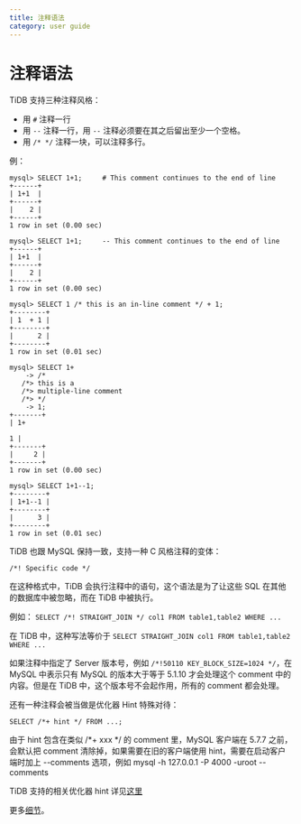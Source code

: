 ```yaml
---
title: 注释语法
category: user guide
---
```


# 注释语法

TiDB 支持三种注释风格：

* 用 `#` 注释一行
* 用 `--` 注释一行，用 `--` 注释必须要在其之后留出至少一个空格。
* 用 `/* */` 注释一块，可以注释多行。

例：

```
mysql> SELECT 1+1;     # This comment continues to the end of line
+------+
| 1+1  |
+------+
|    2 |
+------+
1 row in set (0.00 sec)

mysql> SELECT 1+1;     -- This comment continues to the end of line
+------+
| 1+1  |
+------+
|    2 |
+------+
1 row in set (0.00 sec)

mysql> SELECT 1 /* this is an in-line comment */ + 1;
+--------+
| 1  + 1 |
+--------+
|      2 |
+--------+
1 row in set (0.01 sec)

mysql> SELECT 1+
    -> /*
   /*> this is a
   /*> multiple-line comment
   /*> */
    -> 1;
+-------+
| 1+

1 |
+-------+
|     2 |
+-------+
1 row in set (0.00 sec)

mysql> SELECT 1+1--1;
+--------+
| 1+1--1 |
+--------+
|      3 |
+--------+
1 row in set (0.01 sec)
```

TiDB 也跟 MySQL 保持一致，支持一种 C 风格注释的变体：

```
/*! Specific code */
```

在这种格式中，TiDB 会执行注释中的语句，这个语法是为了让这些 SQL 在其他的数据库中被忽略，而在 TiDB 中被执行。

例如： `SELECT /*! STRAIGHT_JOIN */ col1 FROM table1,table2 WHERE ...`

在 TiDB 中，这种写法等价于 `SELECT STRAIGHT_JOIN col1 FROM table1,table2 WHERE ...`

如果注释中指定了 Server 版本号，例如 `/*!50110 KEY_BLOCK_SIZE=1024 */`，在 MySQL 中表示只有 MySQL 的版本大于等于 5.1.10 才会处理这个 comment 中的内容。但是在 TiDB 中，这个版本号不会起作用，所有的 comment 都会处理。

还有一种注释会被当做是优化器 Hint 特殊对待：

```
SELECT /*+ hint */ FROM ...;
```

由于 hint 包含在类似 /*+ xxx */ 的 comment 里，MySQL 客户端在 5.7.7 之前，会默认把 comment 清除掉，如果需要在旧的客户端使用 hint，需要在启动客户端时加上 --comments 选项，例如 mysql -h 127.0.0.1 -P 4000 -uroot --comments

TiDB 支持的相关优化器 hint 详见[这里](../sql/tidb-specific.md#optimizer-hint)

更多[细节](https://dev.mysql.com/doc/refman/5.7/en/comments.html)。
